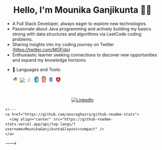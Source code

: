 <h1 align="center"> Hello, I'm Mounika Ganjikunta 👨‍💻</h1>


- A Full Stack Developer, always eager to explore new technologies.
- Passionate about Java programming and actively building my basics strong with data structures and algorithms via LeetCode coding problems.
- Sharing insights into my coding journey on Twitter (https://twitter.com/MGFido)
- Enthusiastic learner seeking connections to discover new opportunities and expand my knowledge horizons

<!-- 
- 👨‍💻 My Portfolio: https://mounikaganjikunta.github.io/Portfolio/ -->
- 🌱 Languages and Tools: 

    <div>
        <code><img height="20" src="https://raw.githubusercontent.com/github/explore/80688e429a7d4ef2fca1e82350fe8e3517d3494d/topics/python/python.png"></code>
        <code><img height="20" src="https://cdn.svgporn.com/logos/visual-studio-code.svg"></code>
        <code><img height="20" src="https://raw.githubusercontent.com/github/explore/80688e429a7d4ef2fca1e82350fe8e3517d3494d/topics/java/java.png"></code>
        <code><img height="20" src="https://raw.githubusercontent.com/github/explore/80688e429a7d4ef2fca1e82350fe8e3517d3494d/topics/css/css.png"></code>
        <code><img height="20" src="https://raw.githubusercontent.com/github/explore/80688e429a7d4ef2fca1e82350fe8e3517d3494d/topics/html/html.png"></code>
        <code><img height="20" src="https://raw.githubusercontent.com/github/explore/80688e429a7d4ef2fca1e82350fe8e3517d3494d/topics/sql/sql.png"></code>
        <code><img height="20" src="https://raw.githubusercontent.com/github/explore/80688e429a7d4ef2fca1e82350fe8e3517d3494d/topics/angular/angular.png"></code>
<!--         <code><img height="20" src="https://raw.githubusercontent.com/github/explore/80688e429a7d4ef2fca1e82350fe8e3517d3494d/topics/docker/docker.png"></code> -->
   
   </div>
   
   <br>

   <p align="center"> 
   <a href="https://www.linkedin.com/in/mounikaganjikunta/"><img alt="LinkedIn" src="https://img.shields.io/badge/-mounikaganjikunta-blue?style=flat-               
    square&logo=Linkedin&logoColor=white&link=https://www.linkedin.com/in/mounikaganjikunta/"></a>
   </p>
<!--    <a href="https://twitter.com/MGFido"><img alt="Twitter" ></a> -->
   

    
    <!---
    <a href="https://github.com/anuraghazra/github-readme-stats">
      <img align="center" src="https://github-readme-stats.vercel.app/api/top-langs/?username=MounikaGanjikunta&layout=compact" />
    </a>
  --->
    


<!---
MounikaGanjikunta/MounikaGanjikunta is a ✨ special ✨ repository because its `README.md` (this file) appears on your GitHub profile.
You can click the Preview link to take a look at your changes.
--->

